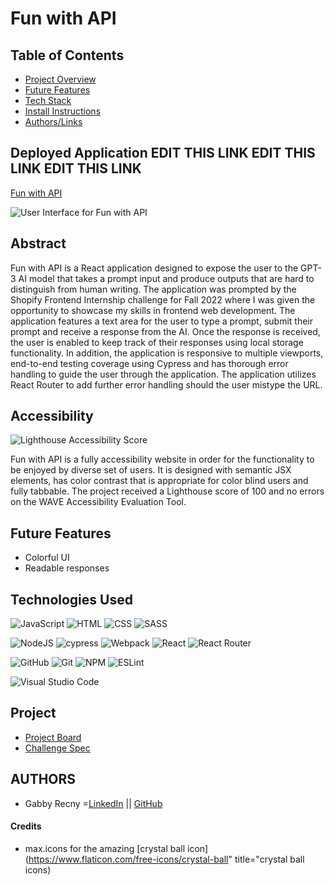 # Fun with API

## Table of Contents
- [Project Overview](#project-overview)
- [Future Features](#future-features)
- [Tech Stack](#technologies-used)
- [Install Instructions](#instructions)
- [Authors/Links](#authorslinks)

## Deployed Application EDIT THIS LINK EDIT THIS LINK EDIT THIS LINK
[Fun with API](https://fun-with-api.herokuapp.com/)

![User Interface for Fun with API](https://user-images.githubusercontent.com/84749512/169719605-52b93d79-8f5f-4c42-adb2-52c655447091.png)

## Abstract
Fun with API is a React application designed to expose the user to the GPT-3 AI model that takes a prompt input and produce outputs that are hard to distinguish from human writing. The application was prompted by the Shopify Frontend Internship challenge for Fall 2022 where I was given the opportunity to showcase my skills in frontend web development. The application features a text area for the user to type a prompt, submit their prompt and receive a response from the AI. Once the response is received, the user is enabled to keep track of their responses using local storage functionality. In addition, the application is responsive to multiple viewports, end-to-end testing coverage using Cypress and has thorough error handling to guide the user through the application. The application utilizes React Router to add further error handling should the user mistype the URL. 


## Accessibility

![Lighthouse Accessibility Score](https://user-images.githubusercontent.com/84749512/169719491-f156311c-555b-4417-aee1-e0bd336a4573.png)

Fun with API is a fully accessibility website in order for the functionality to be enjoyed by diverse set of users. It is designed with semantic JSX elements, has color contrast that is appropriate for color blind users and fully tabbable. The project received a Lighthouse score of 100 and no errors on the WAVE Accessibility Evaluation Tool. 

## Future Features
- Colorful UI
- Readable responses

## Technologies Used
![JavaScript](https://img.shields.io/badge/JavaScript-F7DF1E?style=for-the-badge&logo=javascript&logoColor=black)
![HTML](https://img.shields.io/badge/HTML5-E34F26?style=for-the-badge&logo=html5&logoColor=white)
![CSS](https://img.shields.io/badge/CSS3-1572B6?style=for-the-badge&logo=css3&logoColor=white)
![SASS](https://img.shields.io/badge/Sass-CC6699?style=for-the-badge&logo=sass&logoColor=white)

![NodeJS](https://img.shields.io/badge/node.js-6DA55F?style=for-the-badge&logo=node.js&logoColor=white)
![cypress](https://img.shields.io/badge/-cypress-%23E5E5E5?style=for-the-badge&logo=cypress&logoColor=058a5e)
![Webpack](https://img.shields.io/badge/Webpack-8DD6F9?style=for-the-badge&logo=Webpack&logoColor=white)
![React](https://img.shields.io/badge/react-%2320232a.svg?style=for-the-badge&logo=react&logoColor=%2361DAFB)
![React Router](https://img.shields.io/badge/React_Router-CA4245?style=for-the-badge&logo=react-router&logoColor=white)

![GitHub](https://img.shields.io/badge/github-%23121011.svg?style=for-the-badge&logo=github&logoColor=white)
![Git](https://img.shields.io/badge/git-%23F05033.svg?style=for-the-badge&logo=git&logoColor=white)
![NPM](https://img.shields.io/badge/NPM-%23000000.svg?style=for-the-badge&logo=npm&logoColor=white)
![ESLint](https://img.shields.io/badge/ESLint-4B3263?style=for-the-badge&logo=eslint&logoColor=white)

![Visual Studio Code](https://img.shields.io/badge/Visual%20Studio%20Code-0078d7.svg?style=for-the-badge&logo=visual-studio-code&logoColor=white)

## Project
- [Project Board](https://github.com/Gabby-Recny/shopify_fe_tech_challenge/projects/1)
- [Challenge Spec](https://docs.google.com/document/d/1O7mCynsz_cBXkEaCFGSZAuvAOY84QVq35l20xJwjOYg/edit#)

## AUTHORS
- Gabby Recny =[LinkedIn](https://www.linkedin.com/in/gabbyrecny/) || [GitHub](https://github.com/Gabby-Recny)

#### Credits
- max.icons for the amazing [crystal ball icon](https://www.flaticon.com/free-icons/crystal-ball" title="crystal ball icons)

